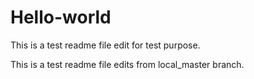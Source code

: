 # Hello-world

This is a test readme file edit for test purpose.

This is a test readme file edits from local_master branch.
